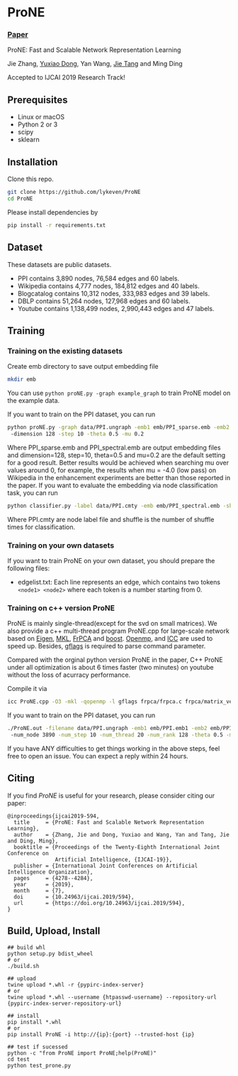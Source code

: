 # ProNE

### [Paper](https://www.ijcai.org/proceedings/2019/594)

ProNE: Fast and Scalable Network Representation Learning

Jie Zhang, [Yuxiao Dong](https://ericdongyx.github.io/), Yan Wang, [Jie Tang](http://keg.cs.tsinghua.edu.cn/jietang/) and Ming Ding

Accepted to IJCAI 2019 Research Track!

## Prerequisites

- Linux or macOS
- Python 2 or 3
- scipy
- sklearn


## Installation

Clone this repo.

```bash
git clone https://github.com/lykeven/ProNE
cd ProNE
```

Please install dependencies by

```bash
pip install -r requirements.txt
```

## Dataset

These datasets are public datasets.

- PPI contains 3,890 nodes, 76,584 edges and 60 labels.
- Wikipedia contains 4,777 nodes, 184,812 edges and 40 labels.
- Blogcatalog contains 10,312 nodes, 333,983 edges and 39 labels.
- DBLP contains 51,264 nodes, 127,968 edges and 60 labels. 
- Youtube contains 1,138,499 nodes, 2,990,443 edges and 47 labels.

## Training

### Training on the existing datasets

Create emb directory to save output embedding file
```bash
mkdir emb
```
You can use `python proNE.py -graph example_graph` to train ProNE model on the example data.

If you want to train on the PPI dataset, you can run 

```bash
python proNE.py -graph data/PPI.ungraph -emb1 emb/PPI_sparse.emb -emb2 emb/PPI_spectral.emb
 -dimension 128 -step 10 -theta 0.5 -mu 0.2
```
Where PPI_sparse.emb and PPI_spectral.emb are output embedding files and dimension=128, step=10, theta=0.5 and mu=0.2 are the default setting for a good result. Better results would be achieved when searching mu over values around 0, for example, the results when mu = -4.0 (low pass) on Wikipedia in the enhancement experiments are better than those reported in the paper.
If you want to evaluate the embedding via node classification task, you can run

```bash
python classifier.py -label data/PPI.cmty -emb emb/PPI_spectral.emb -shuffle 4
```
Where PPI.cmty are node label file and shuffle is the number of shuffle times for classification.

### Training on your own datasets

If you want to train ProNE on your own dataset, you should prepare the following files:
- edgelist.txt: Each line represents an edge, which contains two tokens `<node1> <node2>` where each token is a number starting from 0.

### Training on c++ version ProNE
ProNE is mainly single-thread(except for the svd on small matrices). We also provide a c++ multi-thread program ProNE.cpp for large-scale network based on
 [Eigen](http://eigen.tuxfamily.org), [MKL](https://software.intel.com/en-us/mkl), [FrPCA](https://github.com/XuFengthucs/frPCA_sparse/) and [boost](https://www.boost.org/). [Openmp](https://www.openmp.org/), and [ICC](https://software.intel.com/en-us/c-compilers) are used to speed up. Besides, [gflags](https://github.com/gflags/gflags) is required to parse command parameter.

Compared with the orginal python version ProNE in the paper, C++ ProNE under all optimization is about 6 times faster (two minutes)  on youtube without the loss of acurracy performance.

Compile it via
```bash
icc ProNE.cpp -O3 -mkl -qopenmp -l gflags frpca/frpca.c frpca/matrix_vector_functions_intel_mkl_ext.c frpca/matrix_vector_functions_intel_mkl.c  -o ProNE.out
```

If you want to train on the PPI dataset, you can run
```bash
./ProNE.out -filename data/PPI.ungraph -emb1 emb/PPI.emb1 -emb2 emb/PPI.emb2
 -num_node 3890 -num_step 10 -num_thread 20 -num_rank 128 -theta 0.5 -mu 0.2
```


If you have ANY difficulties to get things working in the above steps, feel free to open an issue. You can expect a reply within 24 hours.


## Citing

If you find *ProNE* is useful for your research, please consider citing our paper:

```
@inproceedings{ijcai2019-594,
  title     = {ProNE: Fast and Scalable Network Representation Learning},
  author    = {Zhang, Jie and Dong, Yuxiao and Wang, Yan and Tang, Jie and Ding, Ming},
  booktitle = {Proceedings of the Twenty-Eighth International Joint Conference on
               Artificial Intelligence, {IJCAI-19}},
  publisher = {International Joint Conferences on Artificial Intelligence Organization},             
  pages     = {4278--4284},
  year      = {2019},
  month     = {7},
  doi       = {10.24963/ijcai.2019/594},
  url       = {https://doi.org/10.24963/ijcai.2019/594},
}
```

## Build, Upload, Install

``` shell
## build whl
python setup.py bdist_wheel
# or
./build.sh

## upload
twine upload *.whl -r {pypirc-index-server}
# or
twine upload *.whl --username {htpasswd-username} --repository-url {pypirc-index-server-repository-url}

## install
pip install *.whl
# or
pip install ProNE -i http://{ip}:{port} --trusted-host {ip}

## test if sucessed
python -c "from ProNE import ProNE;help(ProNE)"
cd test
python test_prone.py
```